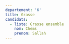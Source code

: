 ```yaml
---
departement: '6'
title: Grasse
candidats:
  - liste: Grasse ensemble
    nom: Chems
    prenom: Sallah
---
```


